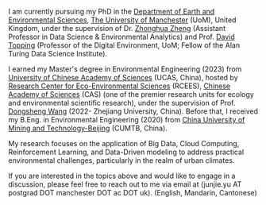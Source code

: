 I am currently pursuing my PhD in the [Department of Earth and Environmental Sciences](https://www.ees.manchester.ac.uk/), [The University of Manchester](https://www.manchester.ac.uk/) (UoM), United Kingdom, under the supervision of Dr. [Zhonghua Zheng](https://zhonghuazheng.com/) (Assistant Professor in Data Science & Environmental Analytics) and Prof. [David Topping](https://research.manchester.ac.uk/en/persons/david.topping) (Professor of the Digital Environment, UoM; Fellow of the Alan Turing Data Science Institute). 

I earned my Master's degree in Environmental Engineering (2023) from [University of Chinese Academy of Sciences](https://www.ucas.ac.cn/) (UCAS, China), hosted by [Research Center for Eco-Environmental Sciences](http://www.rcees.cas.cn/) (RCEES), [Chinese Academy of Sciences](https://www.cas.cn/) (CAS) (one of the premier research units for ecology and environmental scientific research), under the supervision of Prof. [Dongsheng Wang](https://person.zju.edu.cn/0021195) (2022- Zhejiang University, China). Before that, I received my B.Eng. in Environmental Engineering (2020) from [China University of Mining and Technology-Beijing](https://www.cumtb.edu.cn/) (CUMTB, China).

My research focuses on the application of Big Data, Cloud Computing, Reinforcement Learning, and Data-Driven modeling to address practical environmental challenges, particularly in the realm of urban climates.

If you are interested in the topics above and would like to engage in a discussion, please feel free to reach out to me via email at (junjie.yu AT postgrad DOT manchester DOT ac DOT uk). (English, Mandarin, Cantonese)
